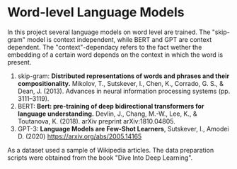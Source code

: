 # Word-level Language Models

In this project several language models on word level are trained. The "skip-gram" model is context independent, while BERT and GPT are context dependent. 
The "context"-dependacy refers to the fact wether the embedding of a certain word depends on the context in which the word is present. 

1. skip-gram: **Distributed representations of words and phrases and their compositionality.** Mikolov, T., Sutskever, I., Chen, K., Corrado, G. S., & Dean, J. (2013). Advances in neural information processing systems (pp. 3111–3119).
2. BERT: **Bert: pre-training of deep bidirectional transformers for language understanding.** Devlin, J., Chang, M.-W., Lee, K., & Toutanova, K. (2018).  arXiv preprint arXiv:1810.04805.
3. GPT-3: **Language Models are Few-Shot Learners**, Sutskever, I., Amodei D. (2020) https://arxiv.org/abs/2005.14165

As a dataset used a sample of Wikipedia articles. The data preparation scripts were obtained from the book "Dive Into Deep Learning". 